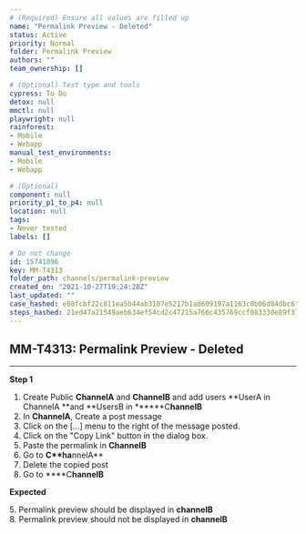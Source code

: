 ```yaml
---
# (Required) Ensure all values are filled up
name: "Permalink Preview - Deleted"
status: Active
priority: Normal
folder: Permalink Preview
authors: ""
team_ownership: []

# (Optional) Test type and tools
cypress: To Do
detox: null
mmctl: null
playwright: null
rainforest: 
- Mobile
- Webapp
manual_test_environments: 
- Mobile
- Webapp

# (Optional)
component: null
priority_p1_to_p4: null
location: null
tags: 
- Never tested
labels: []

# Do not change
id: 15741896
key: MM-T4313
folder_path: channels/permalink-preview
created_on: "2021-10-27T19:24:28Z"
last_updated: ""
case_hashed: e80fcbf22c811ea5b44ab3107e5217b1ad609197a1163c0b06d84dbc6f7559b1a3aa0e0ef2a25ddea6b3bb43e1f8435c
steps_hashed: 21ed47a21549aeb634ef54cd2c47215a766c435769ccf083330e89f370c6e95103d9ac88fba485914a3219970d133d45
---
```


## MM-T4313: Permalink Preview - Deleted

---

**Step 1**

1. Create Public **ChannelA** and **ChannelB** and add users \*\*UserA in ChannelA \*\*and \*\*UsersB in \*\*\*\*\*\*C**hannelB**
2. In **ChannelA**, Create a post message 
3. Click on the \[...] menu to the right of the message posted.
4. Click on the "Copy Link" button in the dialog box.
5. Paste the permalink in **ChannelB**
6. Go to ****C\*\*ha****nnelA\*\*
7. Delete the copied post
8. Go to \*\*\*\*C**hannelB**

**Expected**

5\. Permalink preview should be displayed in **channelB**\
8\. Permalink preview should not be displayed in **channelB**
